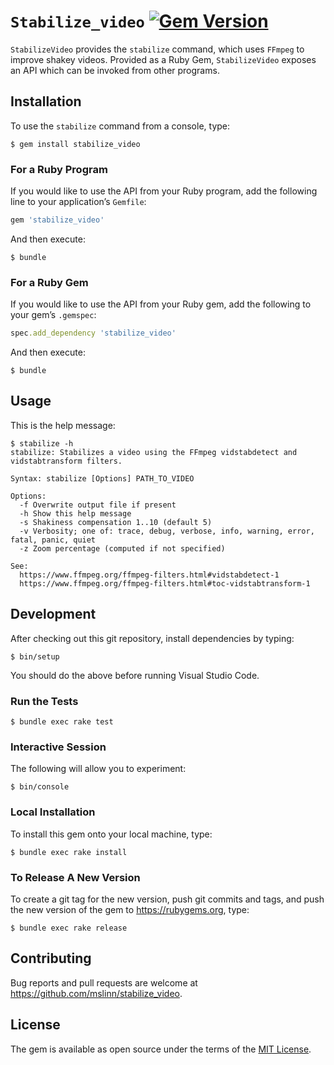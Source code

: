# `Stabilize_video` [![Gem Version](https://badge.fury.io/rb/stabilize_video.svg)](https://badge.fury.io/rb/stabilize_video)

`StabilizeVideo` provides the `stabilize` command, which uses `FFmpeg` to improve shakey videos.
Provided as a Ruby Gem, `StabilizeVideo` exposes an API which can be invoked from other programs.


## Installation

To use the `stabilize` command from a console, type:

```shell
$ gem install stabilize_video
```


### For a Ruby Program

If you would like to use the API from your Ruby program,
add the following line to your application&rsquo;s `Gemfile`:

```ruby
gem 'stabilize_video'
```

And then execute:

```shell
$ bundle
```


### For a Ruby Gem

If you would like to use the API from your Ruby gem,
 add the following to your gem&rsquo;s `.gemspec`:

```ruby
spec.add_dependency 'stabilize_video'
```

And then execute:

```shell
$ bundle
```


## Usage

This is the help message:

```shell
$ stabilize -h
stabilize: Stabilizes a video using the FFmpeg vidstabdetect and vidstabtransform filters.

Syntax: stabilize [Options] PATH_TO_VIDEO

Options:
  -f Overwrite output file if present
  -h Show this help message
  -s Shakiness compensation 1..10 (default 5)
  -v Verbosity; one of: trace, debug, verbose, info, warning, error, fatal, panic, quiet
  -z Zoom percentage (computed if not specified)

See:
  https://www.ffmpeg.org/ffmpeg-filters.html#vidstabdetect-1
  https://www.ffmpeg.org/ffmpeg-filters.html#toc-vidstabtransform-1
```


## Development

After checking out this git repository, install dependencies by typing:

```shell
$ bin/setup
```

You should do the above before running Visual Studio Code.


### Run the Tests

```shell
$ bundle exec rake test
```


### Interactive Session

The following will allow you to experiment:

```shell
$ bin/console
```


### Local Installation

To install this gem onto your local machine, type:

```shell
$ bundle exec rake install
```


### To Release A New Version

To create a git tag for the new version, push git commits and tags,
and push the new version of the gem to https://rubygems.org, type:

```shell
$ bundle exec rake release
```


## Contributing

Bug reports and pull requests are welcome at https://github.com/mslinn/stabilize_video.


## License

The gem is available as open source under the terms of the [MIT License](https://opensource.org/licenses/MIT).
